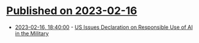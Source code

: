 # [Published on 2023-02-16](index.md)

* [2023-02-16, 18:40:00](https://tech.slashdot.org/story/23/02/16/1520216/us-issues-declaration-on-responsible-use-of-ai-in-the-military?utm_source=rss1.0mainlinkanon&utm_medium=feed) - [US Issues Declaration on Responsible Use of AI in the Military](https://tech.slashdot.org/story/23/02/16/1520216/us-issues-declaration-on-responsible-use-of-ai-in-the-military?utm_source=rss1.0mainlinkanon&utm_medium=feed)
